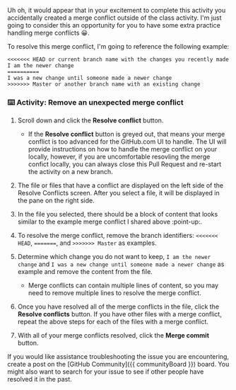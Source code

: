 Uh oh, it would appear that in your excitement to complete this activity you accidentally created a merge conflict outside of the class activity. I'm just going to consider this an opportunity for you to have some extra practice handling merge conflicts :grinning:. 

To resolve this merge conflict, I'm going to reference the following example:

```
<<<<<<< HEAD or current branch name with the changes you recently made
I am the newer change 
==========
I was a new change until someone made a newer change
>>>>>>> Master or another branch name with an existing change
```

### :keyboard: Activity: Remove an unexpected merge conflict

1. Scroll down and click the **Resolve conflict** button.
   
      - If the **Resolve conflict** button is greyed out, that means your merge conflict is too advanced for the GitHub.com UI to handle. The UI will provide instructions on how to handle the merge conflict on your locally, however, if you are uncomfortable resovling the merge confict locally, you can always close this Pull Request and re-start the activity on a new branch. 

1. The file or files that have a conflict are displayed on the left side of the Resolve Conflicts screen. After you select a file, it will be displayed in the pane on the right side. 
1. In the file you selected, there should be a block of content that looks similar to the example merge conflict I shared above :point-up:.
1. To resolve the merge conflict, remove the branch identifiers: `<<<<<<< HEAD`, `=======`, and `>>>>>>> Master` as examples. 
1. Determine which change you do not want to keep, `I am the newer change` and `I was a new change until someone made a newer change` as example and remove the content from the file.

     - Merge conflicts can contain multiple lines of content, so you may need to remove multiple lines to resolve the merge conflict.

1. Once you have resolved all of the merge conflicts in the file, click the **Resolve conflicts** button. If you have other files with a merge conflict, repeat the above steps for each of the files with a merge conflict.
1. With all of your merge conflicts resolved, click the **Merge commit** button. 

If you would like assistance troubleshooting the issue you are encountering, create a post on the [GitHub Community]({{ communityBoard }}) board. You might also want to search for your issue to see if other people have resolved it in the past.
